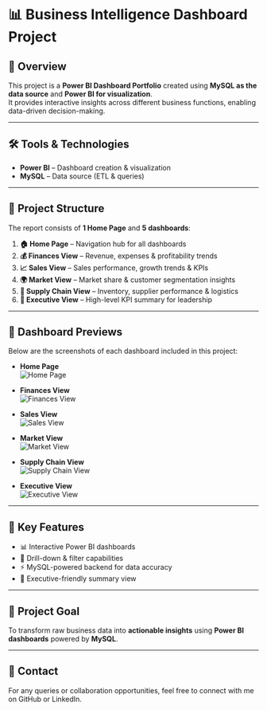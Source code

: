# 📊 Business Intelligence Dashboard Project

## 🚀 Overview
This project is a **Power BI Dashboard Portfolio** created using **MySQL as the data source** and **Power BI for visualization**.  
It provides interactive insights across different business functions, enabling data-driven decision-making.

---

## 🛠 Tools & Technologies
- **Power BI** – Dashboard creation & visualization  
- **MySQL** – Data source (ETL & queries)  

---

## 📂 Project Structure
The report consists of **1 Home Page** and **5 dashboards**:

1. **🏠 Home Page** – Navigation hub for all dashboards  
2. **💰 Finances View** – Revenue, expenses & profitability trends  
3. **📈 Sales View** – Sales performance, growth trends & KPIs  
4. **🌍 Market View** – Market share & customer segmentation insights  
5. **🚚 Supply Chain View** – Inventory, supplier performance & logistics  
6. **🏢 Executive View** – High-level KPI summary for leadership  

---

## 📸 Dashboard Previews
Below are the screenshots of each dashboard included in this project:

- **Home Page**  
  ![Home Page](<img width="962" height="535" alt="image" src="https://github.com/user-attachments/assets/9e4fe950-0850-45de-a5bc-51a8fe0c79aa" />)

- **Finances View**  
  ![Finances View](<img width="1032" height="535" alt="image" src="https://github.com/user-attachments/assets/257540cc-5696-4e14-b541-7a21730f6739" />)

- **Sales View**  
  ![Sales View](<img width="1033" height="537" alt="image" src="https://github.com/user-attachments/assets/0064c32e-a1d7-487d-9ad8-2f47f5d92311" />)

- **Market View**  
  ![Market View](<img width="1036" height="540" alt="image" src="https://github.com/user-attachments/assets/a263f12c-d208-49ad-ab56-bae281f0623f" />)

- **Supply Chain View**  
  ![Supply Chain View](<img width="1038" height="542" alt="image" src="https://github.com/user-attachments/assets/10d1a218-70f1-4ac3-9130-924828ff0efe" />)

- **Executive View**  
  ![Executive View](<img width="1054" height="674" alt="image" src="https://github.com/user-attachments/assets/f2e0e2e9-942c-420d-81a9-b5ac67eced43" />)

---

## 🔑 Key Features
- 📊 Interactive Power BI dashboards  
- 🔎 Drill-down & filter capabilities  
- ⚡ MySQL-powered backend for data accuracy  
- 🏢 Executive-friendly summary view  

---

## 🎯 Project Goal
To transform raw business data into **actionable insights** using **Power BI dashboards** powered by **MySQL**.

---

## 📧 Contact
For any queries or collaboration opportunities, feel free to connect with me on GitHub or LinkedIn.
